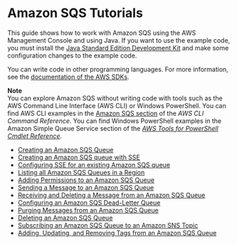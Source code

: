 # Amazon SQS Tutorials<a name="sqs-tutorials"></a>

This guide shows how to work with Amazon SQS using the AWS Management Console and using Java\. If you want to use the example code, you must install the [Java Standard Edition Development Kit](http://www.oracle.com/technetwork/java/javase/downloads/) and make some configuration changes to the example code\.

You can write code in other programming languages\. For more information, see the [documentation of the AWS SDKs](https://aws.amazon.com//tools/#sdk)\.

**Note**  
You can explore Amazon SQS without writing code with tools such as the AWS Command Line Interface \(AWS CLI\) or Windows PowerShell\. You can find AWS CLI examples in the [Amazon SQS section](http://docs.aws.amazon.com/cli/latest/reference/sqs/index.html) of the *AWS CLI Command Reference*\. You can find Windows PowerShell examples in the Amazon Simple Queue Service section of the *[AWS Tools for PowerShell Cmdlet Reference](http://docs.aws.amazon.com/powershell/latest/reference/)*\.


+ [Creating an Amazon SQS Queue](sqs-create-queue.md)
+ [Creating an Amazon SQS queue with SSE](sqs-create-queue-sse.md)
+ [Configuring SSE for an existing Amazon SQS queue](sqs-configure-sse-existing-queue.md)
+ [Listing all Amazon SQS Queues in a Region](sqs-list-all-queues.md)
+ [Adding Permissions to an Amazon SQS Queue](sqs-add-permissions.md)
+ [Sending a Message to an Amazon SQS Queue](sqs-send-message.md)
+ [Receiving and Deleting a Message from an Amazon SQS Queue](sqs-receive-delete-message.md)
+ [Configuring an Amazon SQS Dead-Letter Queue](sqs-configure-dead-letter-queue.md)
+ [Purging Messages from an Amazon SQS Queue](sqs-purge-queue.md)
+ [Deleting an Amazon SQS Queue](sqs-delete-queue.md)
+ [Subscribing an Amazon SQS Queue to an Amazon SNS Topic](sqs-subscribe-queue-sns-topic.md)
+ [Adding, Updating, and Removing Tags from an Amazon SQS Queue](sqs-add-update-remove-tag-queue.md)